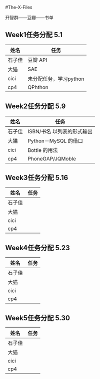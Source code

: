 #The-X-Files

开智群——豆瓣——书单

Week1任务分配 5.1 
----------------------------------------
姓名 | 任务
---- | ----
石子佳|豆瓣 API
大猫|SAE
cici|未分配任务，学习python
cp4|QPhthon


Week2任务分配 5.9 
----------------------------------------
姓名 | 任务
---- | ----
石子佳|ISBN/书名 以列表的形式输出
大猫|Python－MySQL 的借口
cici|Bottle 的用法
cp4|PhoneGAP/JQMoble

Week3任务分配 5.16 
----------------------------------------
姓名 | 任务
---- | ----
石子佳|
大猫|
cici|
cp4|

Week4任务分配 5.23 
----------------------------------------
姓名 | 任务
---- | ----
石子佳|
大猫|
cici|
cp4|

Week5任务分配 5.30 
----------------------------------------
姓名 | 任务
---- | ----
石子佳|
大猫|
cici|
cp4|